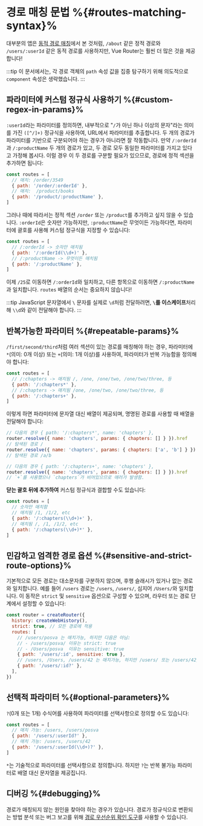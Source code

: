 # 경로 매칭 문법 %{#routes-matching-syntax}%






대부분의 앱은 [동적 경로 매칭](dynamic-matching.md)에서 본 것처럼, `/about` 같은 정적 경로와 `/users/:userId` 같은 동적 경로를 사용하지만, Vue Router는 훨씬 더 많은 것을 제공합니다!

:::tip
이 문서에서는, 각 경로 객체의 `path` 속성 값을 집중 탐구하기 위해 의도적으로 `component` 속성은 생략했습니다.
:::

## 파라미터에 커스텀 정규식 사용하기 %{#custom-regex-in-params}%

`:userId`라는 파라미터를 정의하면, 내부적으로 "`/`가 아닌 하나 이상의 문자"라는 의미를 가진 `([^/]+)` 정규식을 사용하여, URL에서 파라미터를 추출합니다. 두 개의 경로가 파라미터를 기반으로 구분되어야 하는 경우가 아니라면 잘 작동합니다. 만약 `/:orderId`과 `/:productName` 두 개의 경로가 있고, 두 경로 모두 동일한 파라미터를 가지고 있다고 가정해 봅시다. 이럴 경우 이 두 경로를 구분할 필요가 있으므로, 경로에 정적 섹션을 추가하면 됩니다:

```js
const routes = [
  // 매치: /order/3549
  { path: '/order/:orderId' },
  // 매치:  /product/books
  { path: '/product/:productName' },
]
```

그러나 때에 따라서는 정적 섹션 `/order` 또는 `/product`를 추가하고 싶지 않을 수 있습니다. `:orderId`은 숫자만 가능하지만, `:productName`은 무엇이든 가능하다면, 파라미터에 괄호를 사용해 커스텀 정규식을 지정할 수 있습니다:

```js
const routes = [
  // /:orderId -> 숫자만 매치됨
  { path: '/:orderId(\\d+)' },
  // /:productName -> 무엇이든 매치됨
  { path: '/:productName' },
]
```

이제 `/25`로 이동하면 `/:orderId`와 일치하고, 다른 항목으로 이동하면 `/:productName`과 일치합니다. `routes` 배열의 순서는 중요하지 않습니다!

:::tip
JavaScript 문자열에서 `\` 문자를 실제로 `\d`처럼 전달하려면, **`\`를 이스케이프**처리해 `\\d`와 같이 전달해야 합니다.
:::

## 반복가능한 파라미터 %{#repeatable-params}%

`/first/second/third`처럼 여러 섹션이 있는 경로를 매칭해야 하는 경우, 파라미터에 `*`(의미: 0개 이상) 또는 `+`(의미: 1개 이상)를 사용하여, 파라미터가 반복 가능함을 정의해야 합니다:

```js
const routes = [
  // /:chapters -> 매치됨 /, /one, /one/two, /one/two/three, 등
  { path: '/:chapters*' },
  // /:chapters -> 매치됨 /one, /one/two, /one/two/three, 등
  { path: '/:chapters+' },
]
```

이렇게 하면 파라미터에 문자열 대신 배열이 제공되며, 명명된 경로를 사용할 때 배열을 전달해야 합니다:

```js
// 다음의 경우 { path: '/:chapters*', name: 'chapters' },
router.resolve({ name: 'chapters', params: { chapters: [] } }).href
// 탐색된 경로 /
router.resolve({ name: 'chapters', params: { chapters: ['a', 'b'] } }).href
// 탐색된 경로 /a/b

// 다음의 경우 { path: '/:chapters+', name: 'chapters' },
router.resolve({ name: 'chapters', params: { chapters: [] } }).href
// `+`를 사용했으나 `chapters`가 비어있으므로 애러가 발생함.
```

**닫는 괄호 뒤에 추가하여** 커스텀 정규식과 결합할 수도 있습니다:

```js
const routes = [
  // 숫자만 매치함
  // 매치됨 /1, /1/2, etc
  { path: '/:chapters(\\d+)+' },
  // 매치됨 /, /1, /1/2, etc
  { path: '/:chapters(\\d+)*' },
]
```

## 민감하고 엄격한 경로 옵션 %{#sensitive-and-strict-route-options}%

기본적으로 모든 경로는 대소문자를 구분하지 않으며, 후행 슬래시가 있거나 없는 경로와 일치합니다. 예를 들어 `/users` 경로는 `/users`, `/users/`, 심지어 `/Users/`와 일치합니다. 이 동작은 `strict` 및 `sensitive` 옵션으로 구성할 수 있으며, 라우터 또는 경로 단계에서 설정할 수 있습니다:

```js
const router = createRouter({
  history: createWebHistory(),
  strict: true, // 모든 경로에 적용
  routes: [
    // /users/posva 는 매치가능, 하지만 다음은 아님:
    // - /users/posva/ 이유는 strict: true
    // - /Users/posva  이유는 sensitive: true
    { path: '/users/:id', sensitive: true },
    // /users, /Users, /users/42 는 매치가능, 하지만 /users/ 또는 /users/42/ 는 아님
    { path: '/users/:id?' },
  ],
})
```

## 선택적 파라미터 %{#optional-parameters}%

`?`(0개 또는 1개) 수식어를 사용하여 파라미터를 선택사항으로 정의할 수도 있습니다:

```js
const routes = [
  // 매치 가능: /users, /users/posva
  { path: '/users/:userId?' },
  // 매치 가능: /users, /users/42
  { path: '/users/:userId(\\d+)?' },
]
```

`*`는 기술적으로 파라미터를 선택사항으로 정의합니다. 하지만 `?`는 반복 불가능 파라미터로 배열 대신 문자열을 제공집니다.

## 디버깅 %{#debugging}%

경로가 매칭되지 않는 원인을 찾아야 하는 경우가 있습니다. 경로가 정규식으로 변환되는 방법 분석 또는 버그 보고를 위해 [경로 우선순위 확인 도구](https://paths.esm.dev/?p=AAMeJSyAwR4UbFDAFxAcAGAIJXMAAA..#)를 사용할 수 있습니다.

